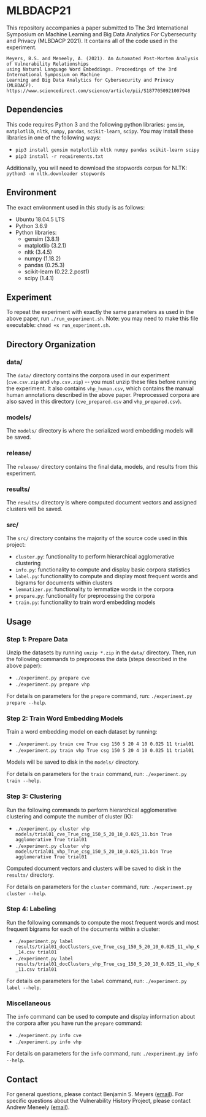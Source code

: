 # MLBDACP21

This repository accompanies a paper submitted to The 3rd International Symposium on Machine Learning and Big Data Analytics For Cybersecurity and Privacy (MLBDACP 2021). It contains all of the code used in the experiment.

```
Meyers, B.S. and Meneely, A. (2021). An Automated Post-Mortem Analysis of Vulnerability Relationships
using Natural Language Word Embeddings. Proceedings of the 3rd International Symposium on Machine
Learning and Big Data Analytics for Cybersecurity and Privacy (MLBDACP).
https://www.sciencedirect.com/science/article/pii/S1877050921007948
```

## Dependencies

This code requires Python 3 and the following python libraries: `gensim`, `matplotlib`, `nltk`, `numpy`, `pandas`, `scikit-learn`, `scipy`. You may install these libraries in one of the following ways:

- `pip3 install gensim matplotlib nltk numpy pandas scikit-learn scipy`
- `pip3 install -r requirements.txt`

Additionally, you will need to download the stopwords corpus for NLTK: `python3 -m nltk.downloader stopwords`

## Environment

The exact environment used in this study is as follows:

- Ubuntu 18.04.5 LTS
- Python 3.6.9
- Python libraries:
    - gensim (3.8.1)
    - matplotlib (3.2.1)
    - nltk (3.4.5)
    - numpy (1.18.2)
    - pandas (0.25.3)
    - scikit-learn (0.22.2.post1)
    - scipy (1.4.1)

## Experiment

To repeat the experiment with exactly the same parameters as used in the above paper, run `./run_experiment.sh`. Note: you may need to make this file executable: `chmod +x run_experiment.sh`.

## Directory Organization

### data/

The `data/` directory contains the corpora used in our experiment (`cve.csv.zip` and `vhp.csv.zip`) -- you must unzip these files before running the experiment. It also contains `vhp_human.csv`, which contains the manual human annotations described in the above paper. Preprocessed corpora are also saved in this directory (`cve_prepared.csv` and `vhp_prepared.csv`).

### models/

The `models/` directory is where the serialized word embedding models will be saved.

### release/

The `release/` directory contains the final data, models, and results from this experiment.

### results/

The `results/` directory is where computed document vectors and assigned clusters will be saved.

### src/

The `src/` directory contains the majority of the source code used in this project:

- `cluster.py`: functionality to perform hierarchical agglomerative clustering
- `info.py`: functionality to compute and display basic corpora statistics
- `label.py`: functionality to compute and display most frequent words and bigrams for documents within clusters
- `lemmatizer.py`: functionality to lemmatize words in the corpora
- `prepare.py`: functionality for preprocessing the corpora
- `train.py`: functionality to train word embedding models

## Usage

### Step 1: Prepare Data

Unzip the datasets by running `unzip *.zip` in the `data/` directory. Then, run the following commands to preprocess the data (steps described in the above paper):

- `./experiment.py prepare cve`
- `./experiment.py prepare vhp`

For details on parameters for the `prepare` command, run: `./experiment.py prepare --help`.

### Step 2: Train Word Embedding Models

Train a word embedding model on each dataset by running:

- `./experiment.py train cve True csg 150 5 20 4 10 0.025 11 trial01`
- `./experiment.py train vhp True csg 150 5 20 4 10 0.025 11 trial01`

Models will be saved to disk in the `models/` directory.

For details on parameters for the `train` command, run: `./experiment.py train --help`.

### Step 3: Clustering

Run the following commands to perform hierarchical agglomerative clustering and compute the number of cluster (K):

- `./experiment.py cluster vhp models/trial01_cve_True_csg_150_5_20_10_0.025_11.bin True agglomerative True trial01`
- `./experiment.py cluster vhp models/trial01_vhp_True_csg_150_5_20_10_0.025_11.bin True agglomerative True trial01`

Computed document vectors and clusters will be saved to disk in the `results/` directory.

For details on parameters for the `cluster` command, run: `./experiment.py cluster --help`.

### Step 4: Labeling

Run the following commands to compute the most frequent words and most frequent bigrams for each of the documents within a cluster:

- `./experiment.py label results/trial01_docClusters_cve_True_csg_150_5_20_10_0.025_11_vhp_K_14.csv trial01`
- `./experiment.py label results/trial01_docClusters_vhp_True_csg_150_5_20_10_0.025_11_vhp_K_11.csv trial01`

For details on parameters for the `label` command, run: `./experiment.py label --help`.

### Miscellaneous

The `info` command can be used to compute and display information about the corpora after you have run the `prepare` command:

- `./experiment.py info cve`
- `./experiment.py info vhp`

For details on parameters for the `info` command, run: `./experiment.py info --help`.

## Contact

For general questions, please contact Benjamin S. Meyers ([email](mailto:bsm9339@rit.edu)). For specific questions about the Vulnerability History Project, please contact Andrew Meneely ([email](mailto:axmvse@rit.edu)).
